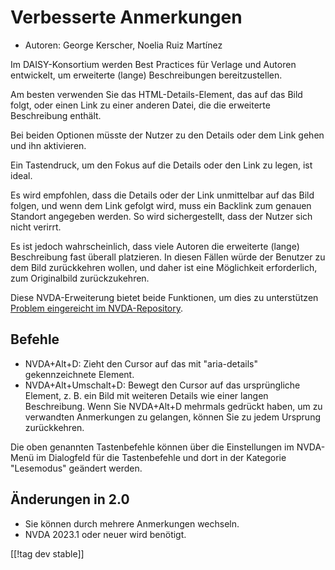 # Verbesserte Anmerkungen #

* Autoren: George Kerscher, Noelia Ruiz Martínez

Im DAISY-Konsortium werden Best Practices für Verlage und Autoren
entwickelt, um erweiterte (lange) Beschreibungen bereitzustellen.

Am besten verwenden Sie das HTML-Details-Element, das auf das Bild folgt,
oder einen Link zu einer anderen Datei, die die erweiterte Beschreibung
enthält.

Bei beiden Optionen müsste der Nutzer zu den Details oder dem Link gehen und
ihn aktivieren.

Ein Tastendruck, um den Fokus auf die Details oder den Link zu legen, ist
ideal.

Es wird empfohlen, dass die Details oder der Link unmittelbar auf das Bild
folgen, und wenn dem Link gefolgt wird, muss ein Backlink zum genauen
Standort angegeben werden. So wird sichergestellt, dass der Nutzer sich
nicht verirrt.

Es ist jedoch wahrscheinlich, dass viele Autoren die erweiterte (lange)
Beschreibung fast überall platzieren. In diesen Fällen würde der Benutzer zu
dem Bild zurückkehren wollen, und daher ist eine Möglichkeit erforderlich,
zum Originalbild zurückzukehren.

Diese NVDA-Erweiterung bietet beide Funktionen, um dies zu unterstützen
[Problem eingereicht im NVDA-Repository][2].

## Befehle ##

* NVDA+Alt+D: Zieht den Cursor auf das mit "aria-details" gekennzeichnete
  Element.
* NVDA+Alt+Umschalt+D: Bewegt den Cursor auf das ursprüngliche Element,
  z. B. ein Bild mit weiteren Details wie einer langen Beschreibung. Wenn
  Sie NVDA+Alt+D mehrmals gedrückt haben, um zu verwandten Anmerkungen zu
  gelangen, können Sie zu jedem Ursprung zurückkehren.

Die oben genannten Tastenbefehle können über die Einstellungen im NVDA-Menü
im Dialogfeld für die Tastenbefehle und dort in der Kategorie "Lesemodus"
geändert werden.

## Änderungen in 2.0 ##

* Sie können durch mehrere Anmerkungen wechseln.
* NVDA 2023.1 oder neuer wird benötigt.

[[!tag dev stable]]

[2]: https://github.com/nvaccess/nvda/issues/13940
